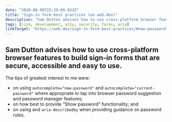 ```yaml
---
date: "2020-08-09T22:29:09.933Z"
title: "Sign-in form best practices (on web.dev)"
description: "Sam Dutton advises how to use cross-platform browser features to build sign-in forms that are secure, accessible and easy to use."
tags: [link, development, a11y, security, forms, aria]
linkTarget: "https://web.dev/sign-in-form-best-practices/#new-password"
---
```

Sam Dutton advises how to use cross-platform browser features to build sign-in forms that are secure, accessible and easy to use.
---

The tips of greatest interest to me were:

- on using `autocomplete="new-password"` and `autocomplete="current-password"` where appropriate to tap into browser password suggestion and password manager features; 
- on how best to provide “Show password” functionality; and 
- on using and `aria-describedby` when providing guidance on password rules.
